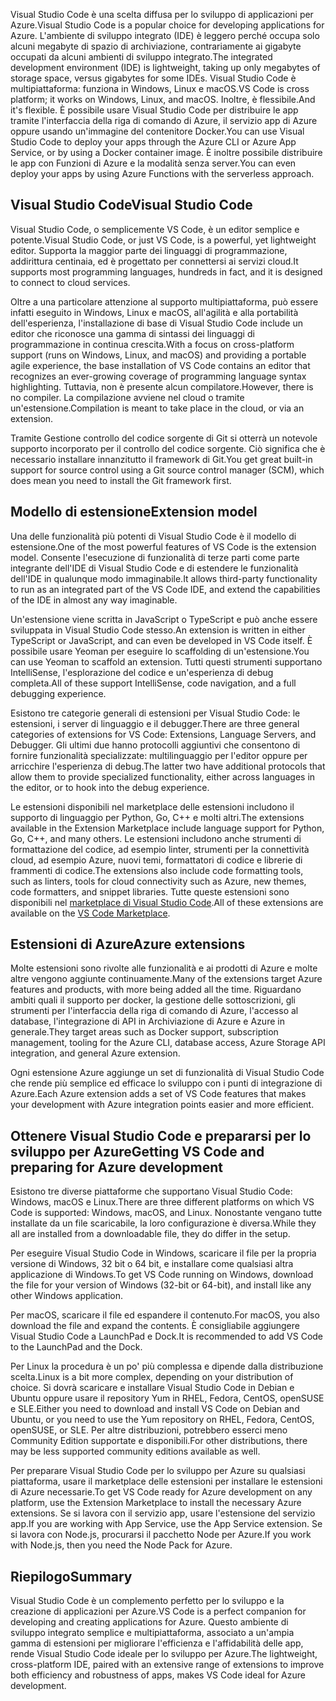 <span data-ttu-id="b8389-101">Visual Studio Code è una scelta diffusa per lo sviluppo di applicazioni per Azure.</span><span class="sxs-lookup"><span data-stu-id="b8389-101">Visual Studio Code is a popular choice for developing applications for Azure.</span></span> <span data-ttu-id="b8389-102">L'ambiente di sviluppo integrato (IDE) è leggero perché occupa solo alcuni megabyte di spazio di archiviazione, contrariamente ai gigabyte occupati da alcuni ambienti di sviluppo integrato.</span><span class="sxs-lookup"><span data-stu-id="b8389-102">The integrated development environment (IDE) is lightweight, taking up only megabytes of storage space, versus gigabytes for some IDEs.</span></span> <span data-ttu-id="b8389-103">Visual Studio Code è multipiattaforma: funziona in Windows, Linux e macOS.</span><span class="sxs-lookup"><span data-stu-id="b8389-103">VS Code is cross platform; it works on Windows, Linux, and macOS.</span></span> <span data-ttu-id="b8389-104">Inoltre, è flessibile.</span><span class="sxs-lookup"><span data-stu-id="b8389-104">And it's flexible.</span></span> <span data-ttu-id="b8389-105">È possibile usare Visual Studio Code per distribuire le app tramite l'interfaccia della riga di comando di Azure, il servizio app di Azure oppure usando un'immagine del contenitore Docker.</span><span class="sxs-lookup"><span data-stu-id="b8389-105">You can use Visual Studio Code to deploy your apps through the Azure CLI or Azure App Service, or by using a Docker container image.</span></span> <span data-ttu-id="b8389-106">È inoltre possibile distribuire le app con Funzioni di Azure e la modalità senza server.</span><span class="sxs-lookup"><span data-stu-id="b8389-106">You can even deploy your apps by using Azure Functions with the serverless approach.</span></span> 

## <a name="visual-studio-code"></a><span data-ttu-id="b8389-107">Visual Studio Code</span><span class="sxs-lookup"><span data-stu-id="b8389-107">Visual Studio Code</span></span>

<span data-ttu-id="b8389-108">Visual Studio Code, o semplicemente VS Code, è un editor semplice e potente.</span><span class="sxs-lookup"><span data-stu-id="b8389-108">Visual Studio Code, or just VS Code, is a powerful, yet lightweight editor.</span></span> <span data-ttu-id="b8389-109">Supporta la maggior parte dei linguaggi di programmazione, addirittura centinaia, ed è progettato per connettersi ai servizi cloud.</span><span class="sxs-lookup"><span data-stu-id="b8389-109">It supports most programming languages, hundreds in fact, and it is designed to connect to cloud services.</span></span>

<span data-ttu-id="b8389-110">Oltre a una particolare attenzione al supporto multipiattaforma, può essere infatti eseguito in Windows, Linux e macOS, all'agilità e alla portabilità dell'esperienza, l'installazione di base di Visual Studio Code include un editor che riconosce una gamma di sintassi dei linguaggi di programmazione in continua crescita.</span><span class="sxs-lookup"><span data-stu-id="b8389-110">With a focus on cross-platform support (runs on Windows, Linux, and macOS) and providing a portable agile experience, the base installation of VS Code contains an editor that recognizes an ever-growing coverage of programming language syntax highlighting.</span></span> <span data-ttu-id="b8389-111">Tuttavia, non è presente alcun compilatore.</span><span class="sxs-lookup"><span data-stu-id="b8389-111">However, there is no compiler.</span></span> <span data-ttu-id="b8389-112">La compilazione avviene nel cloud o tramite un'estensione.</span><span class="sxs-lookup"><span data-stu-id="b8389-112">Compilation is meant to take place in the cloud, or via an extension.</span></span>

<span data-ttu-id="b8389-113">Tramite Gestione controllo del codice sorgente di Git si otterrà un notevole supporto incorporato per il controllo del codice sorgente. Ciò significa che è necessario installare innanzitutto il framework di Git.</span><span class="sxs-lookup"><span data-stu-id="b8389-113">You get great built-in support for source control using a Git source control manager (SCM), which does mean you need to install the Git framework first.</span></span>

## <a name="extension-model"></a><span data-ttu-id="b8389-114">Modello di estensione</span><span class="sxs-lookup"><span data-stu-id="b8389-114">Extension model</span></span>

<span data-ttu-id="b8389-115">Una delle funzionalità più potenti di Visual Studio Code è il modello di estensione.</span><span class="sxs-lookup"><span data-stu-id="b8389-115">One of the most powerful features of VS Code is the extension model.</span></span> <span data-ttu-id="b8389-116">Consente l'esecuzione di funzionalità di terze parti come parte integrante dell'IDE di Visual Studio Code e di estendere le funzionalità dell'IDE in qualunque modo immaginabile.</span><span class="sxs-lookup"><span data-stu-id="b8389-116">It allows third-party functionality to run as an integrated part of the VS Code IDE, and extend the capabilities of the IDE in almost any way imaginable.</span></span>

<span data-ttu-id="b8389-117">Un'estensione viene scritta in JavaScript o TypeScript e può anche essere sviluppata in Visual Studio Code stesso.</span><span class="sxs-lookup"><span data-stu-id="b8389-117">An extension is written in either TypeScript or JavaScript, and can even be developed in VS Code itself.</span></span> <span data-ttu-id="b8389-118">È possibile usare Yeoman per eseguire lo scaffolding di un'estensione.</span><span class="sxs-lookup"><span data-stu-id="b8389-118">You can use Yeoman to scaffold an extension.</span></span> <span data-ttu-id="b8389-119">Tutti questi strumenti supportano IntelliSense, l'esplorazione del codice e un'esperienza di debug completa.</span><span class="sxs-lookup"><span data-stu-id="b8389-119">All of these support IntelliSense, code navigation, and a full debugging experience.</span></span>

<span data-ttu-id="b8389-120">Esistono tre categorie generali di estensioni per Visual Studio Code: le estensioni, i server di linguaggio e il debugger.</span><span class="sxs-lookup"><span data-stu-id="b8389-120">There are three general categories of extensions for VS Code: Extensions, Language Servers, and Debugger.</span></span> <span data-ttu-id="b8389-121">Gli ultimi due hanno protocolli aggiuntivi che consentono di fornire funzionalità specializzate: multilinguaggio per l'editor oppure per arricchire l'esperienza di debug.</span><span class="sxs-lookup"><span data-stu-id="b8389-121">The latter two have additional protocols that allow them to provide specialized functionality, either across languages in the editor, or to hook into the debug experience.</span></span>

<span data-ttu-id="b8389-122">Le estensioni disponibili nel marketplace delle estensioni includono il supporto di linguaggio per Python, Go, C++ e molti altri.</span><span class="sxs-lookup"><span data-stu-id="b8389-122">The extensions available in the Extension Marketplace include language support for Python, Go, C++, and many others.</span></span> <span data-ttu-id="b8389-123">Le estensioni includono anche strumenti di formattazione del codice, ad esempio linter, strumenti per la connettività cloud, ad esempio Azure, nuovi temi, formattatori di codice e librerie di frammenti di codice.</span><span class="sxs-lookup"><span data-stu-id="b8389-123">The extensions also include code formatting tools, such as linters, tools for cloud connectivity such as Azure, new themes, code formatters, and snippet libraries.</span></span> <span data-ttu-id="b8389-124">Tutte queste estensioni sono disponibili nel [marketplace di Visual Studio Code](https://marketplace.visualstudio.com/).</span><span class="sxs-lookup"><span data-stu-id="b8389-124">All of these extensions are available on the [VS Code Marketplace](https://marketplace.visualstudio.com/).</span></span>

## <a name="azure-extensions"></a><span data-ttu-id="b8389-125">Estensioni di Azure</span><span class="sxs-lookup"><span data-stu-id="b8389-125">Azure extensions</span></span>

<span data-ttu-id="b8389-126">Molte estensioni sono rivolte alle funzionalità e ai prodotti di Azure e molte altre vengono aggiunte continuamente.</span><span class="sxs-lookup"><span data-stu-id="b8389-126">Many of the extensions target Azure features and products, with more being added all the time.</span></span> <span data-ttu-id="b8389-127">Riguardano ambiti quali il supporto per docker, la gestione delle sottoscrizioni, gli strumenti per l'interfaccia della riga di comando di Azure, l'accesso al database, l'integrazione di API in Archiviazione di Azure e Azure in generale.</span><span class="sxs-lookup"><span data-stu-id="b8389-127">They target areas such as Docker support, subscription management, tooling for the Azure CLI, database access, Azure Storage API integration, and general Azure extension.</span></span>

<span data-ttu-id="b8389-128">Ogni estensione Azure aggiunge un set di funzionalità di Visual Studio Code che rende più semplice ed efficace lo sviluppo con i punti di integrazione di Azure.</span><span class="sxs-lookup"><span data-stu-id="b8389-128">Each Azure extension adds a set of VS Code features that makes your development with Azure integration points easier and more efficient.</span></span>

## <a name="getting-vs-code-and-preparing-for-azure-development"></a><span data-ttu-id="b8389-129">Ottenere Visual Studio Code e prepararsi per lo sviluppo per Azure</span><span class="sxs-lookup"><span data-stu-id="b8389-129">Getting VS Code and preparing for Azure development</span></span>

<span data-ttu-id="b8389-130">Esistono tre diverse piattaforme che supportano Visual Studio Code: Windows, macOS e Linux.</span><span class="sxs-lookup"><span data-stu-id="b8389-130">There are three different platforms on which VS Code is supported: Windows, macOS, and Linux.</span></span> <span data-ttu-id="b8389-131">Nonostante vengano tutte installate da un file scaricabile, la loro configurazione è diversa.</span><span class="sxs-lookup"><span data-stu-id="b8389-131">While they all are installed from a downloadable file, they do differ in the setup.</span></span>

<span data-ttu-id="b8389-132">Per eseguire Visual Studio Code in Windows, scaricare il file per la propria versione di Windows, 32 bit o 64 bit, e installare come qualsiasi altra applicazione di Windows.</span><span class="sxs-lookup"><span data-stu-id="b8389-132">To get VS Code running on Windows, download the file for your version of Windows (32-bit or 64-bit), and install like any other Windows application.</span></span>

<span data-ttu-id="b8389-133">Per macOS, scaricare il file ed espandere il contenuto.</span><span class="sxs-lookup"><span data-stu-id="b8389-133">For macOS, you also download the file and expand the contents.</span></span> <span data-ttu-id="b8389-134">È consigliabile aggiungere Visual Studio Code a LaunchPad e Dock.</span><span class="sxs-lookup"><span data-stu-id="b8389-134">It is recommended to add VS Code to the LaunchPad and the Dock.</span></span>

<span data-ttu-id="b8389-135">Per Linux la procedura è un po' più complessa e dipende dalla distribuzione scelta.</span><span class="sxs-lookup"><span data-stu-id="b8389-135">Linux is a bit more complex, depending on your distribution of choice.</span></span> <span data-ttu-id="b8389-136">Si dovrà scaricare e installare Visual Studio Code in Debian e Ubuntu oppure usare il repository Yum in RHEL, Fedora, CentOS, openSUSE e SLE.</span><span class="sxs-lookup"><span data-stu-id="b8389-136">Either you need to download and install VS Code on Debian and Ubuntu, or you need to use the Yum repository on RHEL, Fedora, CentOS, openSUSE, or SLE.</span></span> <span data-ttu-id="b8389-137">Per altre distribuzioni, potrebbero esserci meno Community Edition supportate e disponibili.</span><span class="sxs-lookup"><span data-stu-id="b8389-137">For other distributions, there may be less supported community editions available as well.</span></span>

<span data-ttu-id="b8389-138">Per preparare Visual Studio Code per lo sviluppo per Azure su qualsiasi piattaforma, usare il marketplace delle estensioni per installare le estensioni di Azure necessarie.</span><span class="sxs-lookup"><span data-stu-id="b8389-138">To get VS Code ready for Azure development on any platform, use the Extension Marketplace to install the necessary Azure extensions.</span></span> <span data-ttu-id="b8389-139">Se si lavora con il servizio app, usare l'estensione del servizio app.</span><span class="sxs-lookup"><span data-stu-id="b8389-139">If you are working with App Service, use the App Service extension.</span></span> <span data-ttu-id="b8389-140">Se si lavora con Node.js, procurarsi il pacchetto Node per Azure.</span><span class="sxs-lookup"><span data-stu-id="b8389-140">If you work with Node.js, then you need the Node Pack for Azure.</span></span>

## <a name="summary"></a><span data-ttu-id="b8389-141">Riepilogo</span><span class="sxs-lookup"><span data-stu-id="b8389-141">Summary</span></span>

<span data-ttu-id="b8389-142">Visual Studio Code è un complemento perfetto per lo sviluppo e la creazione di applicazioni per Azure.</span><span class="sxs-lookup"><span data-stu-id="b8389-142">VS Code is a perfect companion for developing and creating applications for Azure.</span></span> <span data-ttu-id="b8389-143">Questo ambiente di sviluppo integrato semplice e multipiattaforma, associato a un'ampia gamma di estensioni per migliorare l'efficienza e l'affidabilità delle app, rende Visual Studio Code ideale per lo sviluppo per Azure.</span><span class="sxs-lookup"><span data-stu-id="b8389-143">The lightweight, cross-platform IDE, paired with an extensive range of extensions to improve both efficiency and robustness of apps, makes VS Code ideal for Azure development.</span></span>

